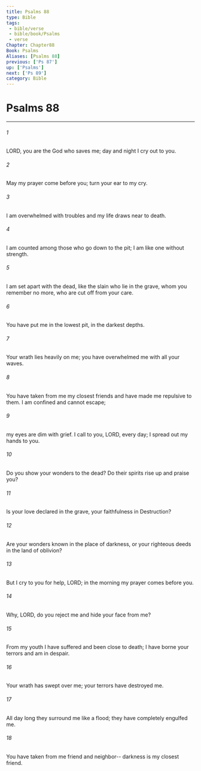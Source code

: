 ```yaml
---
title: Psalms 88
type: Bible
tags:
 - bible/verse
 - bible/book/Psalms
 - verse
Chapter: Chapter88
Book: Psalms
Aliases: [Psalms 88]
previous: ['Ps 87']
up: ['Psalms']
next: ['Ps 89']
category: Bible
---
```

# Psalms 88

***


###### 1 
LORD, you are the God who saves me; day and night I cry out to you. 

###### 2 
May my prayer come before you; turn your ear to my cry. 

###### 3 
I am overwhelmed with troubles and my life draws near to death. 

###### 4 
I am counted among those who go down to the pit; I am like one without strength. 

###### 5 
I am set apart with the dead, like the slain who lie in the grave, whom you remember no more, who are cut off from your care. 

###### 6 
You have put me in the lowest pit, in the darkest depths. 

###### 7 
Your wrath lies heavily on me; you have overwhelmed me with all your waves. 

###### 8 
You have taken from me my closest friends and have made me repulsive to them. I am confined and cannot escape; 

###### 9 
my eyes are dim with grief. I call to you, LORD, every day; I spread out my hands to you. 

###### 10 
Do you show your wonders to the dead? Do their spirits rise up and praise you? 

###### 11 
Is your love declared in the grave, your faithfulness in Destruction? 

###### 12 
Are your wonders known in the place of darkness, or your righteous deeds in the land of oblivion? 

###### 13 
But I cry to you for help, LORD; in the morning my prayer comes before you. 

###### 14 
Why, LORD, do you reject me and hide your face from me? 

###### 15 
From my youth I have suffered and been close to death; I have borne your terrors and am in despair. 

###### 16 
Your wrath has swept over me; your terrors have destroyed me. 

###### 17 
All day long they surround me like a flood; they have completely engulfed me. 

###### 18 
You have taken from me friend and neighbor-- darkness is my closest friend. 
